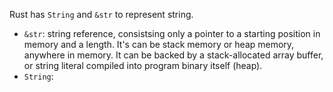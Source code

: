 Rust has `String` and `&str` to represent string.

- `&str`: string reference, consistsing only a pointer to a starting position in memory and a length. It's can be stack memory or heap memory, anywhere in memory. It can be backed by a stack-allocated array buffer, or string literal compiled into program binary itself (heap).
- `String`: 



